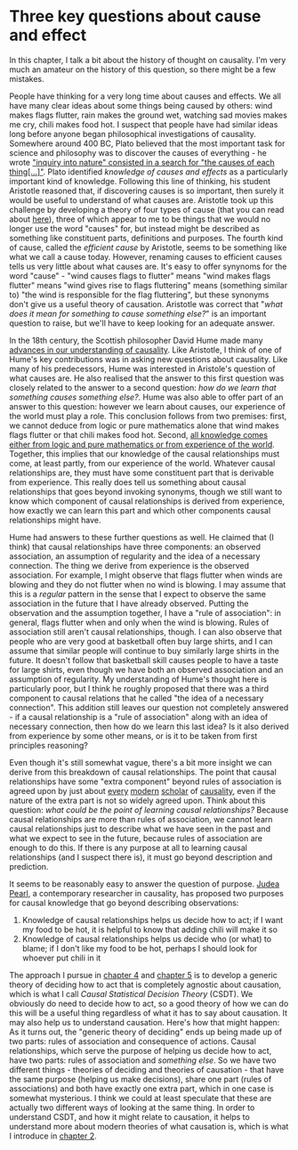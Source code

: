 # Three key questions about cause and effect

In this chapter, I talk a bit about the history of thought on causality. I'm very much an amateur on the history of this question, so there might be a few mistakes.

People have thinking for a very long time about causes and effects. We all have many clear ideas about some things being caused by others: wind makes flags flutter, rain makes the ground wet, watching sad movies makes me cry, chili makes food hot. I suspect that people have had similar ideas long before anyone began philosophical investigations of causality. Somewhere around 400 BC, Plato believed that the most important task for science and philosophy was to discover the causes of everything - he wrote ["inquiry into nature" consisted in a search for "the causes of each thing[...]"](https://plato.stanford.edu/entries/aristotle-causality/). Plato identified *knowledge of causes and effects* as a particularly important kind of knowledge. Following this line of thinking, his student Aristotle reasoned that, if discovering causes is so important, then surely it would be useful to understand of what causes are. Aristotle took up this challenge by developing a theory of four types of cause (that you can read about [here](https://plato.stanford.edu/entries/aristotle-causality/)), three of which appear to me to be things that we would no longer use the word "causes" for, but instead might be described as something like constituent parts, definitions and purposes. The fourth kind of cause, called the *efficient cause* by Aristotle, seems to be something like what we call a cause today. However, renaming causes to efficient causes tells us very little about what causes are. It's easy to offer synynoms for the word "cause" - "wind causes flags to flutter" means "wind makes flags flutter" means "wind gives rise to flags fluttering" means (something similar to) "the wind is responsible for the flag fluttering", but these synonyms don't give us a useful theory of causation. Aristotle was correct that "*what does it mean for something to cause something else?*" is an important question to raise, but we'll have to keep looking for an adequate answer.

In the 18th century, the Scottish philosopher David Hume made many [advances in our understanding of causality](https://plato.stanford.edu/entries/hume/#Cau). Like Aristotle, I think of one of Hume's key contributions was in asking new questions about causality. Like many of his predecessors, Hume was interested in Aristole's question of what causes are. He also realised that the answer to this first question was closely related to the answer to a second question: *how do we learn that something causes something else?*. Hume was also able to offer part of an answer to this question: however we learn about causes, our experience of the world must play a role. This conclusion follows from two premises: first, we cannot deduce from logic or pure mathematics alone that wind makes flags flutter or that chili makes food hot. Second, [all knowledge comes either from logic and pure mathematics or from experience of the world](https://en.wikipedia.org/wiki/Hume%27s_fork). Together, this implies that our knowledge of the causal relationships must come, at least partly, from our experience of the world. Whatever causal relationships are, they must have some constituent part that is derivable from experience. This really does tell us something about causal relationships that goes beyond invoking synonyms, though we still want to know which component of causal relationships is derived from experience, how exactly we can learn this part and which other components causal relationships might have.

Hume had answers to these further questions as well. He claimed that (I think) that causal relationships have three components: an observed association, an assumption of regularity and the idea of a necessary connection. The thing we derive from experience is the observed association. For example, I might observe that flags flutter when winds are blowing and they do not flutter when no wind is blowing. I may assume that this is a *regular* pattern in the sense that I expect to observe the same association in the future that I have already observed. Putting the observation and the assumption together, I have a "rule of association": in general, flags flutter when and only when the wind is blowing. Rules of association still aren't causal relationships, though. I can also observe that people who are very good at basketball often buy large shirts, and I can assume that similar people will continue to buy similarly large shirts in the future. It doesn't follow that basketball skill causes people to have a taste for large shirts, even though we have both an observed association and an assumption of regularity. My understanding of Hume's thought here is particularly poor, but I think he roughly proposed that there was a third component to causal relations that he called "the idea of a necessary connection". This addition still leaves our question not completely answered - if a causal relationship is a "rule of association" along with an idea of necessary connection, then how do we learn this last idea? Is it also derived from experience by some other means, or is it to be taken from first principles reasoning?

Even though it's still somewhat vague, there's a bit more insight we can derive from this breakdown of causal relationships. The point that causal relationships have some "extra component" beyond rules of association is agreed upon by just about [every](http://bayes.cs.ucla.edu/WHY/why-ch1.pdf) [modern](https://www.oxfordscholarship.com/view/10.1093/0198235070.001.0001/acprof-9780198235071-chapter-3) [scholar](http://web.mit.edu/bskow/www/215-S12/price-menzies-cause-as-secondary-quality.pdf) of [causality](http://citeseerx.ist.psu.edu/viewdoc/download?doi=10.1.1.839.2664&rep=rep1&type=pdf), even if the nature of the extra part is not so widely agreed upon. Think about this question: *what could be the point of learning causal relationships?* Because causal relationships are more than rules of association, we cannot learn causal relationships just to describe what we have seen in the past and what we expect to see in the future, because rules of association are enough to do this. If there is any purpose at all to learning causal relationships (and I suspect there is), it must go beyond description and prediction.

It seems to be reasonably easy to answer the question of purpose. [Judea Pearl](http://bayes.cs.ucla.edu/jp_home.html), a contemporary researcher in causality, has proposed two purposes for causal knowledge that go beyond describing observations:
 
 1. Knowledge of causal relationships helps us decide how to act; if I want my food to be hot, it is helpful to know that adding chili will make it so
 2. Knowledge of causal relationships helps us decide who (or what) to blame; if I don't like my food to be hot, perhaps I should look for whoever put chili in it

The approach I pursue in [chapter 4](/causality/04_consequences) and [chapter 5](/causality/05_see_do) is to develop a generic theory of deciding how to act that is completely agnostic about causation, which is what I call *Causal Statistical Decision Theory* (CSDT). We obviously do need to decide how to act, so a good theory of how we can do this will be a useful thing regardless of what it has to say about causation. It may also help us to understand causation. Here's how that might happen: As it turns out, the "generic theory of deciding" ends up being made up of two parts: rules of association and consequence of actions. Causal relationships, which serve the purpose of helping us decide how to act, have two parts: rules of association and *something else*. So we have two different things - theories of deciding and theories of causation - that have the same purpose (helping us make decisions), share one part (rules of associations) and both have exactly one extra part, which in one case is somewhat mysterious. I think we could at least speculate that these are actually two different ways of looking at the same thing. In order to understand CSDT, and how it might relate to causation, it helps to understand more about modern theories of what causation is, which is what I introduce in [chapter 2](/causality/02_counterfactuals).